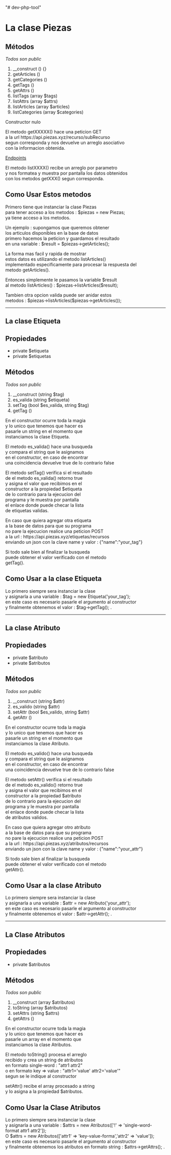 "# dev-php-tool" 

<h1>La clase Piezas</h1>

<h2>M&eacute;todos</h2>

<em>Todos son public</em>

<ol>
    <li>__construct () {}</li>
    <li>getArticles ()</li>
    <li>getCategories ()</li>
    <li>getTags ()</li>
    <li>getAttrs ()</li>
    <li>listTags (array $tags)</li>
    <li>listAttrs (array $attrs)</li>
    <li>listArticles (array $articles)</li>
    <li>listCategories (array $categories)</li>
</ol>

<p>
Constructor nulo 
</p>

<p>
El metodo getXXXXX() hace una peticion GET<br>
a la url https://api.piezas.xyz/recurso/subRecurso<br>
segun corresponda y nos devuelve un arreglo asociativo<br>
con la informacion obtenida.
</p>

<p>
<a href="https://mis.piezas.xyz">Endpoints</a>
</p>

<p>
El metodo listXXXX() recibe un arreglo por parametro<br>
y nos formatea y muestra por pantalla los datos obtenidos<br>
con los metodos getXXX() segun corresponda.
</p>

<h2>Como Usar Estos metodos</h2>

<p>
Primero tiene que instanciar la clase Piezas<br>
para tener acceso a los metodos : $piezas = new Piezas;<br>
ya tiene acceso a los metodos.
</p>

<p>
Un ejemplo : supongamos que queremos obtener <br>
los articulos disponibles en la base de datos<br>
primero hacemos la peticion y guardamos el resultado<br>
en una variable : $result = $piezas->getArticles();
</p>

<p>
La forma mas facil y rapida de mostrar<br>
estos datos es utilizando el metodo listArticles()<br>
implementado especificamente para procesar la respuesta del<br>
metodo getArticles().
</p>

<p>
Entonces simplemente le pasamos la variable $result<br>
al metodo listArticles() : $piezas->listArticles($result);
</p>

<p>
Tambien otra opcion valida puede ser anidar estos <br>
metodos : $piezas->listArticles($piezas->getArticles());
</p>

<hr>

<h2>La clase Etiqueta</h2>

<h2>Propiedades</h2>

<ul>
 <li>private $etiqueta</li>
 <li>private $etiquetas</li>
</ul>

<h2>M&eacute;todos</h2>

<em>Todos son public</em>

<ol>
    <li>__construct (string $tag)</li>
    <li>es_valida (string $etiqueta)</li>
    <li>setTag (bool $es_valida, string $tag)</li>
    <li>getTag ()</li>
</ol>

<p>
En el constructor ocurre toda la magia<br>
y lo unico que tenemos que hacer es <br>
pasarle un string en el momento que <br>
instanciamos la clase Etiqueta.
</p>

<p>
El metodo es_valida() hace una busqueda<br>
y compara el string que le asignamos<br>
en el constructor, en caso de encontrar<br>
una coincidencia devuelve true de lo contrario false
</p>

<p>
El metodo setTag() verifica si el resultado<br>
de el metodo es_valida() retorno true<br>
y asigna el valor que recibimos en el <br>
constructor a la propiedad $etiqueta<br>
de lo contrario para la ejecucion del <br>
programa y le muestra por pantalla<br>
el enlace donde puede checar la lista<br>
de etiquetas validas.
</p>

<p>
En caso que quiera agregar otra etiqueta<br>
a la base de datos para que su programa <br>
no pare la ejecucion realice una peticion POST<br>
a la url : https://api.piezas.xyz/etiquetas/recursos<br>
enviando un json con la clave name y valor : {"name":"your_tag"}
</p>

<p>
Si todo sale bien al finalizar la busqueda<br>
puede obtener el valor verificado con el metodo<br>
getTag().<br>
</p>

<h2>Como Usar  a la clase Etiqueta</h2>

<p>
Lo primero siempre sera instanciar la clase<br>
y asignarla a una variable : $tag = new Etiqueta('your_tag');<br>
en este caso es necesario pasarle el argumento al constructor<br>
y finalmente obtenemos el valor : $tag->getTag(); .
</p>

<hr>

<h2>La clase Atributo</h2>

<h2>Propiedades</h2>

<ul>
 <li>private $atributo</li>
 <li>private $atributos</li>
</ul>

<h2>M&eacute;todos</h2>

<em>Todos son public</em>

<ol>
    <li>__construct (string $attr)</li>
    <li>es_valido (string $attr)</li>
    <li>setAttr (bool $es_valido, string $attr)</li>
    <li>getAttr ()</li>
</ol>

<p>
En el constructor ocurre toda la magia<br>
y lo unico que tenemos que hacer es <br>
pasarle un string en el momento que <br>
instanciamos la clase Atributo.
</p>

<p>
El metodo es_valido() hace una busqueda<br>
y compara el string que le asignamos<br>
en el constructor, en caso de encontrar<br>
una coincidencia devuelve true de lo contrario false
</p>

<p>
El metodo setAttr() verifica si el resultado<br>
de el metodo es_valido() retorno true<br>
y asigna el valor que recibimos en el <br>
constructor a la propiedad $atributo<br>
de lo contrario para la ejecucion del <br>
programa y le muestra por pantalla<br>
el enlace donde puede checar la lista<br>
de atributos validos.
</p>

<p>
En caso que quiera agregar otro atributo<br>
a la base de datos para que su programa <br>
no pare la ejecucion realice una peticion POST<br>
a la url : https://api.piezas.xyz/atributos/recursos<br>
enviando un json con la clave name y valor : {"name":"your_attr"}
</p>

<p>
Si todo sale bien al finalizar la busqueda<br>
puede obtener el valor verificado con el metodo<br>
getAttr().<br>
</p>

<h2>Como Usar  a la clase Atributo</h2>

<p>
Lo primero siempre sera instanciar la clase<br>
y asignarla a una variable : $attr = new Atributo('your_attr');<br>
en este caso es necesario pasarle el argumento al constructor<br>
y finalmente obtenemos el valor : $attr->getAttr(); .
</p>

<hr>

<h2>La Clase Atributos</h2>

<h2>Propiedades</h2>

<ul>
 <li>private $atributos</li>
</ul>

<h2>M&eacute;todos</h2>

<em>Todos son public</em>

<ol>
    <li>__construct (array $atributos)</li>
    <li>toString (array $atributos)</li>
    <li>setAttrs (string $attrs)</li>
    <li>getAttrs ()</li>
</ol>

<p>
En el constructor ocurre toda la magia<br>
y lo unico que tenemos que hacer es <br>
pasarle un array en el momento que <br>
instanciamos la clase Atributos.
</p>

<p>
El metodo toString() procesa el arreglo<br>
recibido y crea un string de atributos<br>
en formato single-word : "attr1 attr2"<br>
o en formato key => value : "attr1='value' attr2='value'"<br>
segun se le indique al constructor
</p>

<p>
setAttr() recibe el array procesado a string<br>
y lo asigna a la propiedad $atributos.
</p>

<h2>Como Usar la Clase Atributos</h2>

<p>
Lo primero siempre sera instanciar la clase<br>
y asignarla a una variable : $attrs = new Atributos(['!' => 'single-word-format attr1 attr2']);<br>
O $attrs = new Atributos(['attr1' => 'key-value-forma','attr2' => 'value']);<br>
en este caso es necesario pasarle el argumento al constructor<br>
y finalmente obtenemos los atributos en formato string : $attrs->getAttrs(); .
</p>